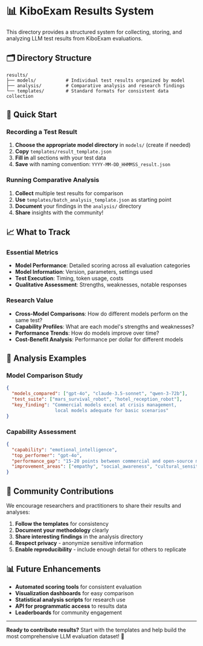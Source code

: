 # 📊 KiboExam Results System

This directory provides a structured system for collecting, storing, and analyzing LLM test results from KiboExam evaluations.

## 🗂️ Directory Structure

```
results/
├── models/           # Individual test results organized by model
├── analysis/         # Comparative analysis and research findings  
└── templates/        # Standard formats for consistent data collection
```

## 🎯 Quick Start

### Recording a Test Result

1. **Choose the appropriate model directory** in `models/` (create if needed)
2. **Copy** `templates/result_template.json` 
3. **Fill in** all sections with your test data
4. **Save** with naming convention: `YYYY-MM-DD_HHMMSS_result.json`

### Running Comparative Analysis

1. **Collect** multiple test results for comparison
2. **Use** `templates/batch_analysis_template.json` as starting point
3. **Document** your findings in the `analysis/` directory
4. **Share** insights with the community!

## 📈 What to Track

### Essential Metrics
- **Model Performance**: Detailed scoring across all evaluation categories
- **Model Information**: Version, parameters, settings used
- **Test Execution**: Timing, token usage, costs
- **Qualitative Assessment**: Strengths, weaknesses, notable responses

### Research Value
- **Cross-Model Comparisons**: How do different models perform on the same test?
- **Capability Profiles**: What are each model's strengths and weaknesses?
- **Performance Trends**: How do models improve over time?
- **Cost-Benefit Analysis**: Performance per dollar for different models

## 🔬 Analysis Examples

### Model Comparison Study
```json
{
  "models_compared": ["gpt-4o", "claude-3.5-sonnet", "qwen-3-72b"],
  "test_suite": ["mars_survival_robot", "hotel_reception_robot"],
  "key_finding": "Commercial models excel at crisis management, 
                  local models adequate for basic scenarios"
}
```

### Capability Assessment
```json
{
  "capability": "emotional_intelligence",
  "top_performer": "gpt-4o",
  "performance_gap": "15-20 points between commercial and open-source models",
  "improvement_areas": ["empathy", "social_awareness", "cultural_sensitivity"]
}
```

## 🤝 Community Contributions

We encourage researchers and practitioners to share their results and analyses:

1. **Follow the templates** for consistency
2. **Document your methodology** clearly
3. **Share interesting findings** in the analysis directory
4. **Respect privacy** - anonymize sensitive information
5. **Enable reproducibility** - include enough detail for others to replicate

## 📊 Future Enhancements

- **Automated scoring tools** for consistent evaluation
- **Visualization dashboards** for easy comparison
- **Statistical analysis scripts** for research use
- **API for programmatic access** to results data
- **Leaderboards** for community engagement

---

**Ready to contribute results?** Start with the templates and help build the most comprehensive LLM evaluation dataset! 🚀